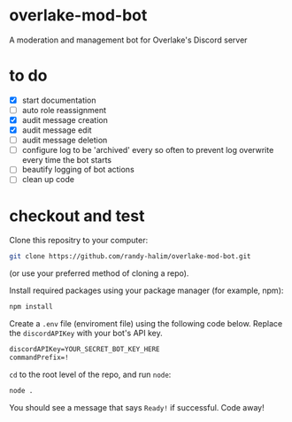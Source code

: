 # overlake-mod-bot
A moderation and management bot for Overlake's Discord server

# to do
- [x] start documentation
- [ ] auto role reassignment
- [x] audit message creation
- [x] audit message edit
- [ ] audit message deletion
- [ ] configure log to be 'archived' every so often to prevent log overwrite every time the bot starts
- [ ] beautify logging of bot actions
- [ ] clean up code

# checkout and test
Clone this repositry to your computer:
```bash
git clone https://github.com/randy-halim/overlake-mod-bot.git
```
(or use your preferred method of cloning a repo).

Install required packages using your package manager (for example, npm):
```bash
npm install
```

Create a `.env` file (enviroment file) using the following code below. Replace the `discordAPIKey` with your bot's API key.
```txt
discordAPIKey=YOUR_SECRET_BOT_KEY_HERE
commandPrefix=!
```

`cd` to the root level of the repo, and run `node`:
```bash
node .
```
You should see a message that says `Ready!` if successful.
Code away!
